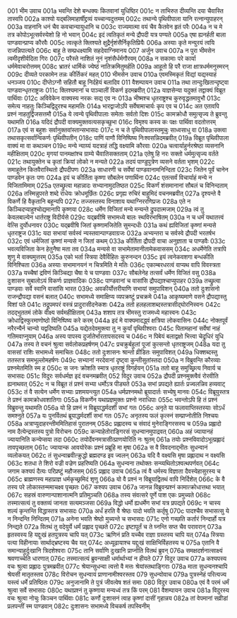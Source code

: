 001	भीम उवाच
001a	भवन्ति देशे बन्धक्यः कितवानां युधिष्ठिर
001c	न ताभिरुत दीव्यन्ति दया चैवास्ति तास्वपि
002a	काश्यो यद्बलिमाहार्षीद्द्रव्यं यच्चान्यदुत्तमम्
002c	तथान्ये पृथिवीपाला यानि रत्नान्युपाहरन्
003a	वाहनानि धनं चैव कवचान्यायुधानि च
003c	राज्यमात्मा वयं चैव कैतवेन हृतं परैः
004a	न च मे तत्र कोपोऽभूत्सर्वस्येशो हि नो भवान्
004c	इदं त्वतिकृतं मन्ये द्रौपदी यत्र पण्यते
005a	एषा ह्यनर्हती बाला पाण्डवान्प्राप्य कौरवैः
005c	त्वत्कृते क्लिश्यते क्षुद्रैर्नृशंसैर्निकृतिप्रियैः
006a	अस्याः कृते मन्युरयं त्वयि राजन्निपात्यते
006c	बाहू ते सम्प्रधक्ष्यामि सहदेवाग्निमानय
007	अर्जुन उवाच
007a	न पुरा भीमसेन त्वमीदृशीर्वदिता गिरः
007c	परैस्ते नाशितं नूनं नृशंसैर्धर्मगौरवम्
008a	न सकामाः परे कार्या धर्ममेवाचरोत्तमम्
008c	भ्रातरं धार्मिकं ज्येष्ठं नातिक्रमितुमर्हति
009a	आहूतो हि परै राजा क्षात्रधर्ममनुस्मरन्
009c	दीव्यते परकामेन तन्नः कीर्तिकरं महत्
010	भीमसेन उवाच
010a	एवमस्मिकृतं विद्यां यद्यस्याहं धनञ्जय
010c	दीप्तेऽग्नौ सहितौ बाहू निर्दहेयं बलादिव
011	वैशम्पायन उवाच
011a	तथा तान्दुःखितान्दृष्ट्वा पाण्डवान्धृतराष्ट्रजः
011c	क्लिश्यमानां च पाञ्चालीं विकर्ण इदमब्रवीत्
012a	याज्ञसेन्या यदुक्तं तद्वाक्यं विब्रूत पार्थिवाः
012c	अविवेकेन वाक्यस्य नरकः सद्य एव नः
013a	भीष्मश्च धृतराष्ट्रश्च कुरुवृद्धतमावुभौ
013c	समेत्य नाहतुः किञ्चिद्विदुरश्च महामतिः
014a	भारद्वाजोऽपि सर्वेषामाचार्यः कृप एव च
014c	अत एतावपि प्रश्नं नाहतुर्द्विजसत्तमौ
015a	ये त्वन्ये पृथिवीपालाः समेताः सर्वतो दिशः
015c	कामक्रोधौ समुत्सृज्य ते ब्रुवन्तु यथामति
016a	यदिदं द्रौपदी वाक्यमुक्तवत्यसकृच्छुभा
016c	विमृश्य कस्य कः पक्षः पार्थिवा वदतोत्तरम्
017a	एवं स बहुशः सर्वानुक्तवांस्तान्सभासदः
017c	न च ते पृथिवीपालास्तमूचुः साध्वसाधु वा
018a	उक्त्वा तथासकृत्सर्वान्विकर्णः पृथिवीपतीन्
018c	पाणिं पाणौ विनिष्पिष्य निःश्वसन्निदमब्रवीत्
019a	विब्रूत पृथिवीपाला वाक्यं मा वा कथञ्चन
019c	मन्ये न्याय्यं यदत्राहं तद्धि वक्ष्यामि कौरवाः
020a	चत्वार्याहुर्नरश्रेष्ठा व्यसनानि महीक्षिताम्
020c	मृगयां पानमक्षांश्च ग्राम्ये चैवातिसक्तताम्
021a	एतेषु हि नरः सक्तो धर्ममुत्सृज्य वर्तते
021c	तथायुक्तेन च कृतां क्रियां लोको न मन्यते
022a	तदयं पाण्डुपुत्रेण व्यसने वर्तता भृशम्
022c	समाहूतेन कितवैरास्थितो द्रौपदीपणः
023a	साधारणी च सर्वेषां पाण्डवानामनिन्दिता
023c	जितेन पूर्वं चानेन पाण्डवेन कृतः पणः
024a	इयं च कीर्तिता कृष्णा सौबलेन पणार्थिना
024c	एतत्सर्वं विचार्याहं मन्ये न विजितामिमाम्
025a	एतच्छ्रुत्वा महान्नादः सभ्यानामुदतिष्ठत
025c	विकर्णं शंसमानानां सौबलं च विनिन्दताम्
026a	तस्मिन्नुपरते शब्दे राधेयः क्रोधमूर्छितः
026c	प्रगृह्य रुचिरं बाहुमिदं वचनमब्रवीत्
027a	दृश्यन्ते वै विकर्णे हि वैकृतानि बहून्यपि
027c	तज्जस्तस्य विनाशाय यथाग्निररणिप्रजः
028a	एते न किञ्चिदप्याहुश्चोद्यमानापि कृष्णया
028c	धर्मेण विजितां मन्ये मन्यन्ते द्रुपदात्मजाम्
029a	त्वं तु केवलबाल्येन धार्तराष्ट्र विदीर्यसे
029c	यद्ब्रवीषि सभामध्ये बालः स्थविरभाषितम्
030a	न च धर्मं यथातत्त्वं वेत्सि दुर्योधनावर
030c	यद्ब्रवीषि जितां कृष्णामजितेति सुमन्दधीः
031a	कथं ह्यविजितां कृष्णां मन्यसे धृतराष्ट्रज
031c	यदा सभायां सर्वस्वं न्यस्तवान्पाण्डवाग्रजः
032a	अभ्यन्तरा च सर्वस्वे द्रौपदी भरतर्षभ
032c	एवं धर्मजितां कृष्णां मन्यसे न जितां कथम्
033a	कीर्तिता द्रौपदी वाचा अनुज्ञाता च पाण्डवैः
033c	भवत्यविजिता केन हेतुनैषा मता तव
034a	मन्यसे वा सभामेतामानीतामेकवाससम्
034c	अधर्मेणेति तत्रापि शृणु मे वाक्यमुत्तरम्
035a	एको भर्ता स्त्रिया देवैर्विहितः कुरुनन्दन
035c	इयं त्वनेकवशगा बन्धकीति विनिश्चिता
036a	अस्याः सभामानयनं न चित्रमिति मे मतिः
036c	एकाम्बरधरत्वं वाप्यथ वापि विवस्त्रता
037a	यच्चैषां द्रविणं किञ्चिद्या चैषा ये च पाण्डवाः
037c	सौबलेनेह तत्सर्वं धर्मेण विजितं वसु
038a	दुःशासन सुबालोऽयं विकर्णः प्राज्ञवादिकः
038c	पाण्डवानां च वासांसि द्रौपद्याश्चाप्युपाहर
039a	तच्छ्रुत्वा पाण्डवाः सर्वे स्वानि वासांसि भारत
039c	अवकीर्योत्तरीयाणि सभायां समुपाविशन्
040a	ततो दुःशासनो राजन्द्रौपद्या वसनं बलात्
040c	सभामध्ये समाक्षिप्य व्यपक्रष्टुं प्रचक्रमे
041a	आकृष्यमाणे वसने द्रौपद्यास्तु विशां पते
041c	तद्रूपमपरं वस्त्रं प्रादुरासीदनेकशः
042a	ततो हलहलाशब्दस्तत्रासीद्घोरनिस्वनः
042c	तदद्भुततमं लोके वीक्ष्य सर्वमहीक्षिताम्
043a	शशाप तत्र भीमस्तु राजमध्ये महास्वनः
043c	क्रोधाद्विस्फुरमाणोष्ठो विनिष्पिष्य करे करम्
044a	इदं मे वाक्यमादद्ध्वं क्षत्रिया लोकवासिनः
044c	नोक्तपूर्वं नरैरन्यैर्न चान्यो यद्वदिष्यति
045a	यद्येतदेवमुक्त्वा तु न कुर्यां पृथिवीश्वराः
045c	पितामहानां सर्वेषां नाहं गतिमवाप्नुयाम्
046a	अस्य पापस्य दुर्जातेर्भारतापसदस्य च
046c	न पिबेयं बलाद्वक्षो भित्त्वा चेद्रुधिरं युधि
047a	तस्य ते वचनं श्रुत्वा सर्वलोकप्रहर्षणम्
047c	प्रचक्रुर्बहुलां पूजां कुत्सन्तो धृतराष्ट्रजम्
048a	यदा तु वाससां राशिः सभामध्ये समाचितः
048c	ततो दुःशासनः श्रान्तो व्रीडितः समुपाविशत्
049a	धिक्शब्दस्तु ततस्तत्र समभूल्लोमहर्षणः
049c	सभ्यानां नरदेवानां दृष्ट्वा कुन्तीसुतांस्तदा
050a	न विब्रुवन्ति कौरव्याः प्रश्नमेतमिति स्म ह
050c	स जनः क्रोशति स्मात्र धृतराष्ट्रं विगर्हयन्
051a	ततो बाहू समुच्छ्रित्य निवार्य च सभासदः
051c	विदुरः सर्वधर्मज्ञ इदं वचनमब्रवीत्
052	विदुर उवाच
052a	द्रौपदी प्रश्नमुक्त्वैवं रोरवीति ह्यनाथवत्
052c	न च विब्रूत तं प्रश्नं सभ्या धर्मोऽत्र पीड्यते
053a	सभां प्रपद्यते ह्यार्तः प्रज्वलन्निव हव्यवाट्
053c	तं वै सत्येन धर्मेण सभ्याः प्रशमयन्त्युत
054a	धर्मप्रश्नमथो ब्रूयादार्तः सभ्येषु मानवः
054c	विब्रूयुस्तत्र ते प्रश्नं कामक्रोधवशातिगाः
055a	विकर्णेन यथाप्रज्ञमुक्तः प्रश्नो नराधिपाः
055c	भवन्तोऽपि हि तं प्रश्नं विब्रुवन्तु यथामति
056a	यो हि प्रश्नं न विब्रूयाद्धर्मदर्शी सभां गतः
056c	अनृते या फलावाप्तिस्तस्याः सोऽर्धं समश्नुते
057a	यः पुनर्वितथं ब्रूयाद्धर्मदर्शी सभां गतः
057c	अनृतस्य फलं कृत्स्नं सम्प्राप्नोतीति निश्चयः
058a	अत्राप्युदाहरन्तीममितिहासं पुरातनम्
058c	प्रह्लादस्य च संवादं मुनेराङ्गिरसस्य च
059a	प्रह्लादो नाम दैत्येन्द्रस्तस्य पुत्रो विरोचनः
059c	कन्याहेतोराङ्गिरसं सुधन्वानमुपाद्रवत्
060a	अहं ज्यायानहं ज्यायानिति कन्येप्सया तदा
060c	तयोर्देवनमत्रासीत्प्राणयोरिति नः श्रुतम्
061a	तयोः प्रश्नविवादोऽभूत्प्रह्लादं तावपृच्छताम्
061c	ज्यायान्क आवयोरेकः प्रश्नं प्रब्रूहि मा मृषा
062a	स वै विवदनाद्भीतः सुधन्वानं व्यलोकयत्
062c	तं सुधन्वाब्रवीत्क्रुद्धो ब्रह्मदण्ड इव ज्वलन्
063a	यदि वै वक्ष्यसि मृषा प्रह्लादाथ न वक्ष्यसि
063c	शतधा ते शिरो वज्री वज्रेण प्रहरिष्यति
064a	सुधन्वना तथोक्तः सन्व्यथितोऽश्वत्थपर्णवत्
064c	जगाम कश्यपं दैत्यः परिप्रष्टुं महौजसम्
065	प्रह्लाद उवाच
065a	त्वं वै धर्मस्य विज्ञाता दैवस्येहासुरस्य च
065c	ब्राह्मणस्य महाप्राज्ञ धर्मकृच्छ्रमिदं शृणु
066a	यो वै प्रश्नं न विब्रूयाद्वितथं वापि निर्दिशेत्
066c	के वै तस्य परे लोकास्तन्ममाचक्ष्व पृच्छतः
067	कश्यप उवाच
067a	जानन्न विब्रुवन्प्रश्नं कामात्क्रोधात्तथा भयात्
067c	सहस्रं वारुणान्पाशानात्मनि प्रतिमुञ्चति
068a	तस्य संवत्सरे पूर्णे पाश एकः प्रमुच्यते
068c	तस्मात्सत्यं तु वक्तव्यं जानता सत्यमञ्जसा
069a	विद्धो धर्मो ह्यधर्मेण सभां यत्र प्रपद्यते
069c	न चास्य शल्यं कृन्तन्ति विद्धास्तत्र सभासदः
070a	अर्धं हरति वै श्रेष्ठः पादो भवति कर्तृषु
070c	पादश्चैव सभासत्सु ये न निन्दन्ति निन्दितम्
071a	अनेना भवति श्रेष्ठो मुच्यन्ते च सभासदः
071c	एनो गच्छति कर्तारं निन्दार्हो यत्र निन्द्यते
072a	वितथं तु वदेयुर्ये धर्मं प्रह्लाद पृच्छते
072c	इष्टापूर्तं च ते घ्नन्ति सप्त चैव परावरान्
073a	हृतस्वस्य हि यद्दुःखं हतपुत्रस्य चापि यत्
073c	ऋणिनं प्रति यच्चैव राज्ञा ग्रस्तस्य चापि यत्
074a	स्त्रियाः पत्या विहीनायाः सार्थाद्भ्रष्टस्य चैव यत्
074c	अध्यूढायाश्च यद्दुःखं साक्षिभिर्विहतस्य च
075a	एतानि वै समान्याहुर्दुःखानि त्रिदशेश्वराः
075c	तानि सर्वाणि दुःखानि प्राप्नोति वितथं ब्रुवन्
076a	समक्षदर्शनात्साक्ष्यं श्रवणाच्चेति धारणात्
076c	तस्मात्सत्यं ब्रुवन्साक्षी धर्मार्थाभ्यां न हीयते
077	विदुर उवाच
077a	कश्यपस्य वचः श्रुत्वा प्रह्लादः पुत्रमब्रवीत्
077c	श्रेयान्सुधन्वा त्वत्तो वै मत्तः श्रेयांस्तथाङ्गिराः
078a	माता सुधन्वनश्चापि श्रेयसी मातृतस्तव
078c	विरोचन सुधन्वायं प्राणानामीश्वरस्तव
079	सुधन्वोवाच
079a	पुत्रस्नेहं परित्यज्य यस्त्वं धर्मे प्रतिष्ठितः
079c	अनुजानामि ते पुत्रं जीवत्वेष शतं समाः
080	विदुर उवाच
080a	एवं वै परमं धर्मं श्रुत्वा सर्वे सभासदः
080c	यथाप्रश्नं तु कृष्णाया मन्यध्वं तत्र किं परम्
081	वैशम्पायन उवाच
081a	विदुरस्य वचः श्रुत्वा नोचुः किञ्चन पार्थिवाः
081c	कर्णो दुःशासनं त्वाह कृष्णां दासीं गृहान्नय
082a	तां वेपमानां सव्रीडां प्रलपन्तीं स्म पाण्डवान्
082c	दुःशासनः सभामध्ये विचकर्ष तपस्विनीम्
